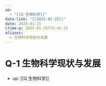 ```yaml
---
up:
  - "[[Q 生物科学]]"
date-link: "[[2025-01-25]]"
date: 2025-01-25
ctime-p: 2025-01-25T15:41:23
aliases:
  - 生物科学现状与发展
---
```


# Q-1 生物科学现状与发展

- up: [[Q 生物科学]]
